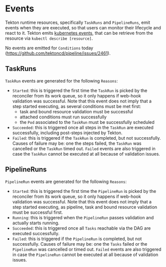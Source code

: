 <!--
---
linkTitle: "Events"
weight: 2
---
-->
# Events

Tekton runtime resources, specifically `TaskRuns` and `PipelineRuns`,
emit events when they are executed, so that users can monitor their lifecycle
and react to it. Tekton emits [kubernetes events](https://kubernetes.io/docs/reference/generated/kubernetes-api/v1.18/#event-v1-core), that can be retrieve from the resource via
`kubectl describe [resource]`.

No events are emitted for `Conditions` today (https://github.com/tektoncd/pipeline/issues/2461).

## TaskRuns

`TaskRun` events are generated for the following `Reasons`:

- `Started`: this is triggered the first time the `TaskRun` is picked by the
  reconciler from its work queue, so it only happens if web-hook validation was
  successful. Note that this event does not imply that a step started executing,
  as several conditions must be met first:
  - task and bound resource validation must be successful
  - attached conditions must run successfully
  - the `Pod` associated to the `TaskRun` must be successfully scheduled
- `Succeeded`: this is triggered once all steps in the `TaskRun` are executed
  successfully, including post-steps injected by Tekton.
- `Failed`: this is triggered if the `TaskRun` is completed, but not successfully.
  Causes of failure may be: one the steps failed, the `TaskRun` was cancelled or
  the `TaskRun` timed out. `Failed` events are also triggered in case the `TaskRun`
  cannot be executed at all because of validation issues.

## PipelineRuns

`PipelineRun` events are generated for the following `Reasons`:

- `Started`: this is triggered the first time the `PipelineRun` is picked by the
  reconciler from its work queue, so it only happens if web-hook validation was
  successful. Note that this event does not imply that a step started executing,
  as pipeline, task and bound resource validation must be successful first.
- `Running`: this is triggered when the `PipelineRun` passes validation and
  actually starts running.
- `Succeeded`: this is triggered once all `Tasks` reachable via the DAG are
  executed successfully.
- `Failed`: this is triggered if the `PipelineRun` is completed, but not
  successfully. Causes of failure may be: one the `Tasks` failed or the
  `PipelineRun` was cancelled or timed out. `Failed` events are also triggered
  in case the `PipelineRun` cannot be executed at all because of validation issues.
